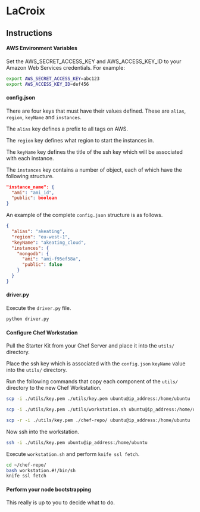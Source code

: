 # LaCroix

## Instructions

#### AWS Environment Variables
Set the AWS_SECRET_ACCESS_KEY and AWS_ACCESS_KEY_ID to your Amazon Web Services credentials. For example:

```bash
export AWS_SECRET_ACCESS_KEY=abc123
export AWS_ACCESS_KEY_ID=def456
```

#### config.json
There are four keys that must have their values defined. These are `alias`, `region`, `keyName` and `instances`.

The `alias` key defines a prefix to all tags on AWS.

The `region` key defines what region to start the instances in.

The `keyName` key defines the title of the ssh key which will be associated with each instance.

The `instances` key contains a number of object, each of which have the following structure.

```json
"instance_name": {
  "ami": "ami_id",
  "public": boolean
}
```

An example of the complete `config.json` structure is as follows.

```json
{
  "alias": "akeating",
  "region": "eu-west-1",
  "keyName": "akeating_cloud",
  "instances": {
    "mongodb": {
      "ami": "ami-f95ef58a",
      "public": false
    }
  }
}
```

#### driver.py
Execute the `driver.py` file.

```bash
python driver.py
```

#### Configure Chef Workstation
Pull the Starter Kit from your Chef Server and place it into the `utils/` directory.

Place the ssh key which is associated with the `config.json` `keyName` value into the `utils/` directory.

Run the following commands that copy each component of the `utils/` directory to the new Chef Workstation.
```bash
scp -i ./utils/key.pem ./utils/key.pem ubuntu@ip_address:/home/ubuntu
```

```bash
scp -i ./utils/key.pem ./utils/workstation.sh ubuntu@ip_address:/home/ubuntu
```

```bash
scp -r -i ./utils/key.pem ./chef-repo/ ubuntu@ip_address:/home/ubuntu
```
Now ssh into the workstation.

```bash
ssh -i ./utils/key.pem ubuntu@ip_address:/home/ubuntu
```

Execute `workstation.sh` and perform `knife ssl fetch`.

```bash
cd ~/chef-repo/
bash workstation.#!/bin/sh
knife ssl fetch
```

#### Perform your node bootstrapping
This really is up to you to decide what to do.
